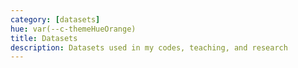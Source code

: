 ```yaml
---
category: [datasets] 
hue: var(--c-themeHueOrange) 
title: Datasets 
description: Datasets used in my codes, teaching, and research
---
```

